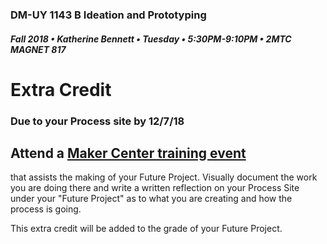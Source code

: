 ### DM-UY 1143 B Ideation and Prototyping
##### Fall 2018 • Katherine Bennett • Tuesday • 5:30PM-9:10PM • 2MTC MAGNET 817
# Extra Credit
### Due to your Process site by 12/7/18


## Attend a [Maker Center training event](http://vgb1.hosting.nyu.edu/training/)
that assists the making of your Future Project. Visually document the work you are doing there and write a written reflection on your Process Site under your "Future Project" as to what you are creating and how the process is going.

This extra credit will be added to the grade of your Future Project.